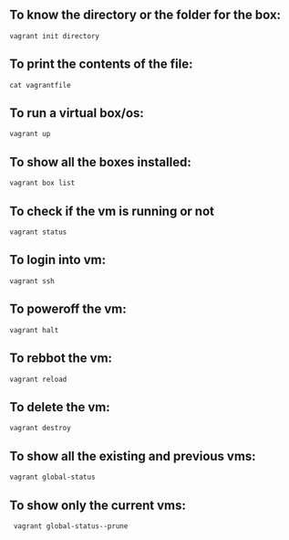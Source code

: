 ## To know the directory or the folder for the box:
    vagrant init directory
## To print the contents of the file:
    cat vagrantfile
## To run a virtual box/os:
    vagrant up
## To show all the boxes installed:
    vagrant box list
## To check if the vm is running or not
    vagrant status
## To login into vm:
    vagrant ssh
## To poweroff the vm:
    vagrant halt
## To rebbot the vm:
    vagrant reload
## To delete the vm:
    vagrant destroy
## To show all the existing and previous vms:
    vagrant global-status
## To show only the current vms:
     vagrant global-status--prune
